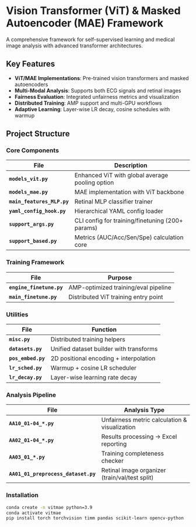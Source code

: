 # Vision Transformer (ViT) & Masked Autoencoder (MAE) Framework

A comprehensive framework for self-supervised learning and medical image analysis with advanced transformer architectures.

## Key Features
- **ViT/MAE Implementations**: Pre-trained vision transformers and masked autoencoders
- **Multi-Modal Analysis**: Supports both ECG signals and retinal images
- **Fairness Evaluation**: Integrated unfairness metrics and visualization
- **Distributed Training**: AMP support and multi-GPU workflows
- **Adaptive Learning**: Layer-wise LR decay, cosine schedules with warmup

## Project Structure

### Core Components
| File | Description |
|------|-------------|
| **`models_vit.py`** | Enhanced ViT with global average pooling option |
| **`models_mae.py`** | MAE implementation with ViT backbone |
| **`main_features_MLP.py`** | Retinal MLP classifier trainer |
| **`yaml_config_hook.py`** | Hierarchical YAML config loader |
| **`support_args.py`** | CLI config for training/finetuning (200+ params) |
| **`support_based.py`** | Metrics (AUC/Acc/Sen/Spe) calculation core |

### Training Framework
| File | Purpose |
|------|---------|
| **`engine_finetune.py`** | AMP-optimized training/eval pipeline |
| **`main_finetune.py`** | Distributed ViT training entry point |

### Utilities
| File | Function |
|------|----------|
| **`misc.py`** | Distributed training helpers |
| **`datasets.py`** | Unified dataset builder with transforms |
| **`pos_embed.py`** | 2D positional encoding + interpolation |
| **`lr_sched.py`** | Warmup + cosine LR scheduler |
| **`lr_decay.py`** | Layer-wise learning rate decay |

### Analysis Pipeline
| File | Analysis Type |
|------|---------------|
| **`AA10_01-04_*.py`** | Unfairness metric calculation & visualization |
| **`AA02_01-04_*.py`** | Results processing → Excel reporting |
| **`AA03_01_*.py`** | Training completeness checker |
| **`AA01_01_preprocess_dataset.py`** | Retinal image organizer (train/val/test split) |


### Installation
```bash
conda create -n vitmae python=3.9
conda activate vitmae
pip install torch torchvision timm pandas scikit-learn opencv-python
